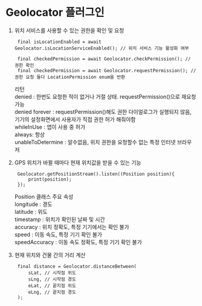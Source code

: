 # Geolocator 플러그인
1. 위치 서비스를 사용할 수 있는 권한을 확인 및 요청   

        final isLocationEnabled = await Geolocator.isLocationServiceEnabled(); // 위치 서비스 기능 활성화 여부

        final checkedPermission = await Geolocator.checkPermission(); // 권한 확인
        final checkedPermission = await Geolocator.requestPermission(); // 권한 요청 둘다 LocationPermission enum을 반환

    리턴    
    denied : 한번도 요청한 적이 없거나 거절 상태. requestPermission()으로 재요청가능   
    denied forever : requestPermission()해도 권한 다이얼로그가 실행되지 않음, 기기의 설정화면에서 사용자가 직접 권한 허가 해줘야함   
    whileInUse : 앱이 사용 중 허가   
    always: 항상   
    unableToDetermine : 알수없음, 위치 권한을 요청할수 없는 특정 인터넷 브라우저   
  
2. GPS 위치가 바뀔 때마다 현재 위치값을 받을 수 있는 기능

        Geolocator.getPositionStream().listen((Position position){
            print(position);
        });
    
    Position 클래스 주요 속성   
    longitude : 경도   
    latitude : 위도   
    timestamp : 위치가 확인된 날짜 및 시간   
    accuracy : 위치 정확도, 특정 기기에서는 확인 불가   
    speed : 이동 속도, 특정 기기 확인 불가   
    speedAccuracy : 이동 속도 정확도, 특정 기기 확인 불가   

3. 현재 위치와 건물 간의 거리 계산
   
        final distance = Geolocator.distanceBetween(
            sLat, // 시작점 위도
            sLng, // 시작점 경도
            eLat, // 끝지점 위도
            eLng, // 끝지점 경도
        );

    
